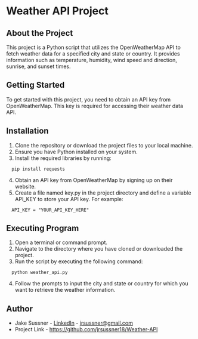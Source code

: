 # Weather API Project

## About the Project
This project is a Python script that utilizes the OpenWeatherMap API to fetch weather data for a specified city and state or country. It provides information such as temperature, humidity, wind speed and direction, sunrise, and sunset times. 

## Getting Started
To get started with this project, you need to obtain an API key from OpenWeatherMap. This key is required for accessing their weather data API.

## Installation
1. Clone the repository or download the project files to your local machine.
2. Ensure you have Python installed on your system.
3. Install the required libraries by running:
``` http
  pip install requests
```
4. Obtain an API key from OpenWeatherMap by signing up on their website.
5. Create a file named key.py in the project directory and define a variable API_KEY to store your API key. For example:
``` http
  API_KEY = "YOUR_API_KEY_HERE"
```

## Executing Program
1. Open a terminal or command prompt.
2. Navigate to the directory where you have cloned or downloaded the project.
3. Run the script by executing the following command:
``` http
  python weather_api.py
```
4. Follow the prompts to input the city and state or country for which you want to retrieve the weather information.


## Author

- Jake Sussner - [LinkedIn](https://www.linkedin.com/in/jake-sussner-1a2683275/) - jrsussner@gmail.com
- Project Link - https://github.com/jrsussner18/Weather-API
